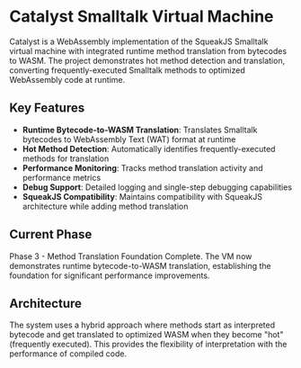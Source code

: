 # Catalyst Smalltalk Virtual Machine

Catalyst is a WebAssembly implementation of the SqueakJS Smalltalk virtual machine with integrated runtime method translation from bytecodes to WASM. The project demonstrates hot method detection and translation, converting frequently-executed Smalltalk methods to optimized WebAssembly code at runtime.

## Key Features

- **Runtime Bytecode-to-WASM Translation**: Translates Smalltalk bytecodes to WebAssembly Text (WAT) format at runtime
- **Hot Method Detection**: Automatically identifies frequently-executed methods for translation
- **Performance Monitoring**: Tracks method translation activity and performance metrics
- **Debug Support**: Detailed logging and single-step debugging capabilities
- **SqueakJS Compatibility**: Maintains compatibility with SqueakJS architecture while adding method translation

## Current Phase

Phase 3 - Method Translation Foundation Complete. The VM now demonstrates runtime bytecode-to-WASM translation, establishing the foundation for significant performance improvements.

## Architecture

The system uses a hybrid approach where methods start as interpreted bytecode and get translated to optimized WASM when they become "hot" (frequently executed). This provides the flexibility of interpretation with the performance of compiled code.